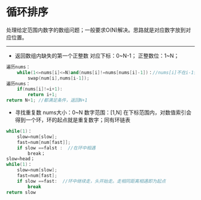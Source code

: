 # 循环排序
处理给定范围内数字的数组问题；一般要求O(N)解决。思路就是对应数字放到对应位置。

---

- 返回数组内缺失的第一个正整数
对应下标：0~N-1；
正整数位：1~N；

```cpp
遍历nums：
    while(1<=nums[i]<=N)and(nums[i]!=nums[nums[i]-1])：//nums[i]不在i-1位置上
        swap(num[i],nums[i-1]);
遍历nums：
    if(nums[i]!=i+1):
        return i+1;
return N+1; //都满足条件，返回N+1
```

- 寻找重复数
nums大小：0~N 数字范围：[1,N]
在下标范围内，对数值索引会得到一个环，环的起点就是重复数字；同有环链表
```cpp
while(1)：
    slow=num[slow];
    fast=num[num[fast]];
    if slow ==falst :  //在环中相遇
        break；
slow=head；
while(1)：
    slow=num[slow];
    fast=num[fast];
    if slow ==fast:  //环中继续走，头开始走。走相同距离相遇即为起点
        break
return slow
```












